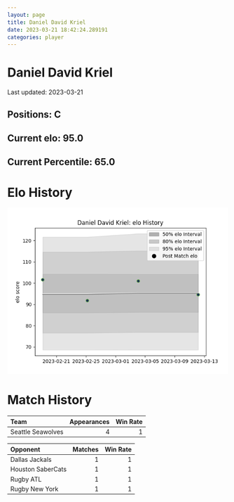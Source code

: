```yaml
---  
layout: page  
title: Daniel David Kriel  
date: 2023-03-21 18:42:24.289191  
categories: player  
---
```

# Daniel David Kriel


Last updated: 2023-03-21
## Positions: C

## Current elo: 95.0

## Current Percentile: 65.0

# Elo History


![elo history](history_DanielDavidKriel.png)
# Match History


| Team              |   Appearances |   Win Rate |
|:------------------|--------------:|-----------:|
| Seattle Seawolves |             4 |          1 |

| Opponent          |   Matches |   Win Rate |
|:------------------|----------:|-----------:|
| Dallas Jackals    |         1 |          1 |
| Houston SaberCats |         1 |          1 |
| Rugby ATL         |         1 |          1 |
| Rugby New York    |         1 |          1 |